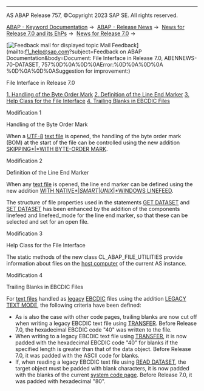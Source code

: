   

* * *

AS ABAP Release 757, ©Copyright 2023 SAP SE. All rights reserved.

[ABAP - Keyword Documentation](https://help.sap.com/doc/abapdocu_757_index_htm/7.57/en-US/abenabap.htm) →  [ABAP - Release News](https://help.sap.com/doc/abapdocu_757_index_htm/7.57/en-US/abennews.htm) →  [News for Release 7.0 and its EhPs](https://help.sap.com/doc/abapdocu_757_index_htm/7.57/en-US/abennews-70_ehps.htm) →  [News for Release 7.0](https://help.sap.com/doc/abapdocu_757_index_htm/7.57/en-US/abennews-70.htm) → 

 [![](Mail.gif?object=Mail.gif&sap-language=EN "Feedback mail for displayed topic") Mail Feedback](mailto:f1_help@sap.com?subject=Feedback on ABAP Documentation&body=Document: File Interface in Release 7.0, ABENNEWS-70-DATASET, 757%0D%0A%0D%0AError:%0D%0A%0D%0A
%0D%0A%0D%0ASuggestion for improvement:)

File Interface in Release 7.0

[1\. Handling of the Byte Order Mark](#!ABAP_MODIFICATION_1@1@)
[2\. Definition of the Line End Marker](#!ABAP_MODIFICATION_2@2@)
[3\. Help Class for the File Interface](#!ABAP_MODIFICATION_3@3@)
[4\. Trailing Blanks in EBCDIC Files](#!ABAP_MODIFICATION_4@4@)

Modification 1   

Handling of the Byte Order Mark

When a [UTF-8](https://help.sap.com/doc/abapdocu_757_index_htm/7.57/en-US/abenutf8_glosry.htm "Glossary Entry") [text file](https://help.sap.com/doc/abapdocu_757_index_htm/7.57/en-US/abentext_file_glosry.htm "Glossary Entry") is opened, the handling of the byte order mark (BOM) at the start of the file can be controlled using the new addition [SKIPPING*|*WITH BYTE-ORDER MARK](https://help.sap.com/doc/abapdocu_757_index_htm/7.57/en-US/abapopen_dataset_encoding.htm).

Modification 2   

Definition of the Line End Marker

When any [text file](https://help.sap.com/doc/abapdocu_757_index_htm/7.57/en-US/abentext_file_glosry.htm "Glossary Entry") is opened, the line end marker can be defined using the new addition [WITH NATIVE*|*SMART*|*UNIX*|*WINDOWS LINEFEED](https://help.sap.com/doc/abapdocu_757_index_htm/7.57/en-US/abapopen_dataset_linefeed.htm).

The structure of file properties used in the statements [GET DATASET](https://help.sap.com/doc/abapdocu_757_index_htm/7.57/en-US/abapget_dataset.htm) and [SET DATASET](https://help.sap.com/doc/abapdocu_757_index_htm/7.57/en-US/abapset_dataset.htm) has been enhanced by the addition of the components linefeed and linefeed\_mode for the line end marker, so that these can be selected and set for an open file.

Modification 3   

Help Class for the File Interface

The static methods of the new class CL\_ABAP\_FILE\_UTILITIES provide information about files on the [host computer](https://help.sap.com/doc/abapdocu_757_index_htm/7.57/en-US/abenhost_computer_glosry.htm "Glossary Entry") of the current AS instance.

Modification 4   

Trailing Blanks in EBCDIC Files

For [text files](https://help.sap.com/doc/abapdocu_757_index_htm/7.57/en-US/abentext_file_glosry.htm "Glossary Entry") handled as [legacy](https://help.sap.com/doc/abapdocu_757_index_htm/7.57/en-US/abenlegacy_file_glosry.htm "Glossary Entry") [EBCDIC](https://help.sap.com/doc/abapdocu_757_index_htm/7.57/en-US/abenebcdic_glosry.htm "Glossary Entry") files using the addition [LEGACY TEXT MODE](https://help.sap.com/doc/abapdocu_757_index_htm/7.57/en-US/abapopen_dataset_mode.htm), the following criteria have been defined:

-   As is also the case with other code pages, trailing blanks are now cut off when writing a legacy EBCDIC text file using [TRANSFER](https://help.sap.com/doc/abapdocu_757_index_htm/7.57/en-US/abaptransfer.htm). Before Release 7.0, the hexadecimal EBCDIC code "40" was written to the file.
-   When writing to a legacy EBCDIC text file using [TRANSFER](https://help.sap.com/doc/abapdocu_757_index_htm/7.57/en-US/abaptransfer.htm), it is now padded with the hexadecimal EBCDIC code "40" for blanks if the specified length is greater than that of the data object. Before Release 7.0, it was padded with the ASCII code for blanks.
-   If, when reading a legacy EBCDIC text file using [READ DATASET](https://help.sap.com/doc/abapdocu_757_index_htm/7.57/en-US/abapread_dataset.htm), the target object must be padded with blank characters, it is now padded with the blanks of the current [system code page](https://help.sap.com/doc/abapdocu_757_index_htm/7.57/en-US/abensystem_codepage_glosry.htm "Glossary Entry"). Before Release 7.0, it was padded with hexadecimal "80".